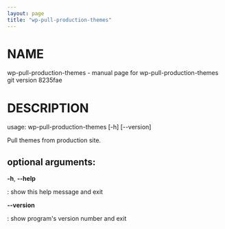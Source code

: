 ```yaml
---
layout: page
title: "wp-pull-production-themes"
---
```



NAME
====

wp-pull-production-themes - manual page for wp-pull-production-themes
git version 8235fae

DESCRIPTION
===========

usage: wp-pull-production-themes \[-h\] \[\--version\]

Pull themes from production site.

optional arguments:
-------------------

**-h**, **\--help**

:   show this help message and exit

**\--version**

:   show program\'s version number and exit
